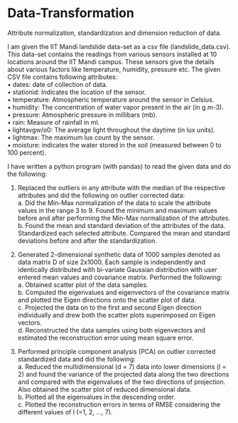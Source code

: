 # Data-Transformation
Attribute normalization, standardization and dimension reduction of data.

I am given the IIT Mandi landslide data-set as a csv file (landslide_data.csv). This data-set contains the readings from various sensors installed at 10 locations around the IIT Mandi campus. These sensors give the details about various factors like temperature, humidity, pressure etc. The given CSV file contains following attributes:\
• dates: date of collection of data.\
• stationid: Indicates the location of the sensor.\
• temperature: Atmospheric temperature around the sensor in Celsius.\
• humidity: The concentration of water vapor present in the air (in g.m-3).\
• pressure: Atmospheric pressure in millibars (mb).\
• rain: Measure of rainfall in ml.\
• lightavgw/o0: The average light throughout the daytime (in lux units).\
• lightmax: The maximum lux count by the sensor.\
• moisture: indicates the water stored in the soil (measured between 0 to 100 percent).

I have written a python program (with pandas) to read the given data and do the following:

1. Replaced the outliers in any attribute with the median of the respective attributes and did the following on outlier corrected data:\
a. Did the Min-Max normalization of the data to scale the attribute values in the range 3 to 9. Found the minimum and maximum values before and after performing the Min-Max normalization of the attributes.\
b. Found the mean and standard deviation of the attributes of the data. Standardized each selected attribute. Compared the mean and standard deviations before and after the standardization.

2. Generated 2-dimensional synthetic data of 1000 samples denoted as data matrix D of size 2x1000. Each sample is independently and identically distributed with 
bi-variate Gaussian distribution with user entered mean values and covariance matrix. Performed the following:\
a. Obtained scatter plot of the data samples.\
b. Computed the eigenvalues and eigenvectors of the covariance matrix and plotted the Eigen directions onto the scatter plot of data.\
c. Projected the data on to the first and second Eigen direction individually and drew both the scatter plots superimposed on Eigen vectors.\
d. Reconstructed the data samples using both eigenvectors and estimated the reconstruction error using mean square error.

3. Performed principle component analysis (PCA) on outlier corrected standardized data and did the following:\
a. Reduced the multidimensional (d = 7) data into lower dimensions (l = 2) and found the variance of the projected data along the two directions and compared with the 
eigenvalues of the two directions of projection. Also obtained the scatter plot of reduced dimensional data.\
b. Plotted all the eigenvalues in the descending order.\
c. Plotted the reconstruction errors in terms of RMSE considering the different values of l (=1, 2, ..., 7). 

